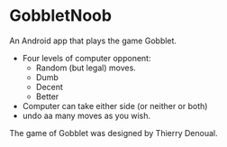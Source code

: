 GobbletNoob
===========

An Android app that plays the game Gobblet.

- Four levels of computer opponent:
  - Random (but legal) moves.
  - Dumb
  - Decent
  - Better
- Computer can take either side (or neither or both)
- undo aa many moves as you wish.

The game of Gobblet was designed by Thierry Denoual.